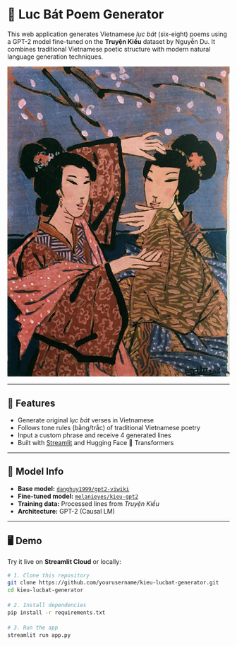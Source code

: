 # 📜 Luc Bát Poem Generator

This web application generates Vietnamese *lục bát* (six-eight) poems using a GPT-2 model fine-tuned on the **Truyện Kiều** dataset by Nguyễn Du. It combines traditional Vietnamese poetic structure with modern natural language generation techniques.

![Truyen Kieu Illustration](truyen-kieu.jpg)

---

## 🚀 Features

- Generate original *lục bát* verses in Vietnamese
- Follows tone rules (bằng/trắc) of traditional Vietnamese poetry
- Input a custom phrase and receive 4 generated lines
- Built with [Streamlit](https://streamlit.io) and Hugging Face 🤗 Transformers

---

## 🧠 Model Info

- **Base model:** [`danghuy1999/gpt2-viwiki`](https://huggingface.co/danghuy1999/gpt2-viwiki)
- **Fine-tuned model:** [`melanieyes/kieu-gpt2`](https://huggingface.co/melanieyes/kieu-gpt2)
- **Training data:** Processed lines from *Truyện Kiều*
- **Architecture:** GPT-2 (Causal LM)

---

## 🖥️ Demo

Try it live on **Streamlit Cloud** or locally:

```bash
# 1. Clone this repository
git clone https://github.com/yourusername/kieu-lucbat-generator.git
cd kieu-lucbat-generator

# 2. Install dependencies
pip install -r requirements.txt

# 3. Run the app
streamlit run app.py
